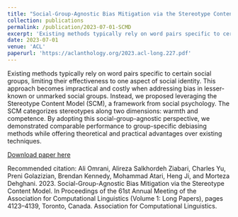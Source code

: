 ```yaml
---
title: "Social-Group-Agnostic Bias Mitigation via the Stereotype Content Model"
collection: publications
permalink: /publication/2023-07-01-SCMD
excerpt: 'Existing methods typically rely on word pairs specific to certain social groups, limiting their effectiveness to one aspect of social identity. This approach becomes impractical and costly when addressing bias in lesser-known or unmarked social groups. Instead, we proposed leveraging the Stereotype Content Model (SCM), a framework from social psychology. The SCM categorizes stereotypes along two dimensions: warmth and competence. By adopting this social-group-agnostic perspective, we demonstrated comparable performance to group-specific debiasing methods while offering theoretical and practical advantages over existing techniques.'
date: 2023-07-01
venue: 'ACL'
paperurl: 'https://aclanthology.org/2023.acl-long.227.pdf'
---
```

Existing methods typically rely on word pairs specific to certain social groups, limiting their effectiveness to one aspect of social identity. This approach becomes impractical and costly when addressing bias in lesser-known or unmarked social groups. Instead, we proposed leveraging the Stereotype Content Model (SCM), a framework from social psychology. The SCM categorizes stereotypes along two dimensions: warmth and competence. By adopting this social-group-agnostic perspective, we demonstrated comparable performance to group-specific debiasing methods while offering theoretical and practical advantages over existing techniques.

[Download paper here](https://aclanthology.org/2023.acl-long.227.pdf)

Recommended citation: Ali Omrani, Alireza Salkhordeh Ziabari, Charles Yu, Preni Golazizian, Brendan Kennedy, Mohammad Atari, Heng Ji, and Morteza Dehghani. 2023. Social-Group-Agnostic Bias Mitigation via the Stereotype Content Model. In Proceedings of the 61st Annual Meeting of the Association for Computational Linguistics (Volume 1: Long Papers), pages 4123–4139, Toronto, Canada. Association for Computational Linguistics.